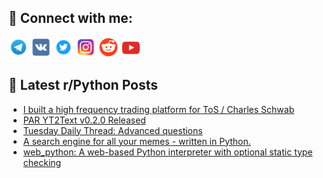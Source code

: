 ## 🔎 Connect with me:
[<img src="https://github.com/bullbesh/bullbesh/blob/main/images/Telegram.png" width="32" height="32" />](https://t.me/bullbesh)
[<img src="https://github.com/bullbesh/bullbesh/blob/main/images/VK.png" width="32" height="32" />](https://vk.com/bullbesh)
[<img src="https://github.com/bullbesh/bullbesh/blob/main/images/Twitter.png" width="32" height="32" />](https://twitter.com/bullbesh1)
[<img src="https://github.com/bullbesh/bullbesh/blob/main/images/Instagram.png" width="32" height="32" />](https://www.instagram.com/bullbesh)
[<img src="https://github.com/bullbesh/bullbesh/blob/main/images/Reddit.png" width="32" height="32" />](https://www.reddit.com/user/bullbesh)
[<img src="https://github.com/bullbesh/bullbesh/blob/main/images/YouTube.png" width="32" height="32" />](https://www.youtube.com/channel/UCtfjRs6uzgq5mfm8S06WTcg)

## 📕 Latest r/Python Posts
<!-- BLOG-POST-LIST:START -->
- [I built a high frequency trading platform for ToS / Charles Schwab](https://www.reddit.com/r/Python/comments/1g99obv/i_built_a_high_frequency_trading_platform_for_tos/)
- [PAR YT2Text v0.2.0 Released](https://www.reddit.com/r/Python/comments/1g94r46/par_yt2text_v020_released/)
- [Tuesday Daily Thread: Advanced questions](https://www.reddit.com/r/Python/comments/1g94p5f/tuesday_daily_thread_advanced_questions/)
- [A search engine for all your memes - written in Python.](https://www.reddit.com/r/Python/comments/1g93yyw/a_search_engine_for_all_your_memes_written_in/)
- [web_python: A web-based Python interpreter with optional static type checking](https://www.reddit.com/r/Python/comments/1g93k9z/web_python_a_webbased_python_interpreter_with/)
<!-- BLOG-POST-LIST:END -->
